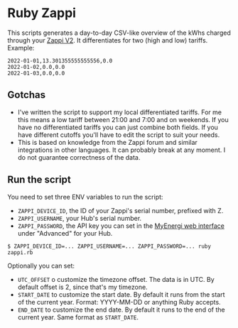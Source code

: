 # Ruby Zappi

This scripts generates a day-to-day CSV-like overview of the kWhs charged through your [Zappi V2][2]. It differentiates 
for two (high and low) tariffs. Example:

```csv
2022-01-01,13.301355555555556,0.0
2022-01-02,0.0,0.0
2022-01-03,0.0,0.0
```

## Gotchas

* I've written the script to support my local differentiated tariffs. For me this means a low tariff between 21:00 and 7:00
and on weekends. If you have no differentiated tariffs you can just combine both fields. If you have different cutoffs
you'll have to edit the script to suit your needs.
* This is based on knowledge from the Zappi forum and similar integrations in other languages. It can probably break
at any moment. I do not guarantee correctness of the data.

## Run the script

You need to set three ENV variables to run the script:

* `ZAPPI_DEVICE_ID`, the ID of your Zappi's serial number, prefixed with Z.
* `ZAPPI_USERNAME`, your Hub's serial number.
* `ZAPPI_PASSWORD`, the API key you can set in the [MyEnergi web interface][1] under "Advanced" for your Hub.

`$ ZAPPI_DEVICE_ID=... ZAPPI_USERNAME=... ZAPPI_PASSWORD=... ruby zappi.rb`

Optionally you can set:

* `UTC_OFFSET` o customize the timezone offset. The data is in UTC. By default offset is 2, since that's my timezone.
* `START_DATE` to customize the start date. By default it runs from the start of the current year. Format:
  YYYY-MM-DD or anything Ruby accepts.
* `END_DATE` to customize the end date. By default it runs to the end of the current year. Same format as `START_DATE`.

[1]: https://myaccount.myenergi.com/location#products
[2]: https://www.myenergi.com/zappi-ev-charger/
